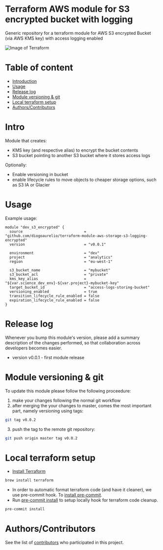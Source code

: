 Terraform AWS module for S3 encrypted bucket with logging
==================================================================================

Generic repository for a terraform module for AWS S3 encrypted Bucket (via AWS KMS key) with access logging enabled

![Image of Terraform](https://i.imgur.com/Jj2T26b.jpg)

# Table of content

- [Introduction](#intro)
- [Usage](#usage)
- [Release log](#release-log)
- [Module versioning & git](#module-versioning-&-git)
- [Local terraform setup](#local-terraform-setup)
- [Authors/Contributors](#authorscontributors)


# Intro

Module that creates:
- KMS key (and respective alias) to encrypt the bucket contents
- S3 bucket pointing to another S3 bucket where it stores access logs

Optionally:
- Enable versioning in bucket
- enable lifecycle rules to move objects to cheaper storage options, such as S3 IA or Glacier


# Usage

Example usage:

```hcl
module "dev_s3_encrypted" {
  source                            = "github.com/diogoaurelio/terraform-module-aws-storage-s3-logging-encrypted"
  version                           = "v0.0.1"

  environment                       = "dev"
  project                           = "analytics"
  region                            = "eu-west-1"

  s3_bucket_name                    = "mybucket"
  s3_bucket_acl                     = "private"
  kms_key_alias                     = "${var.science_dev_env}-${var.project}-mybucket-key"
  target_bucket_id                  = "access-logs-storing-bucket"
  versioning_enabled                = true
  transition_lifecycle_rule_enabled = false
  expiration_lifecycle_rule_enabled = false
}

```


# Release log

Whenever you bump this module's version, please add a summary description of the changes performed, so that collaboration across developers becomes easier.

* version v0.0.1 - first module release

# Module versioning & git

To update this module please follow the following proceedure:

1) make your changes following the normal git workflow
2) after merging the your changes to master, comes the most important part, namely versioning using tags:

```bash
git tag v0.0.2
```

3) push the tag to the remote git repository:
```bash
git push origin master tag v0.0.2
```

# Local terraform setup

* [Install Terraform](https://www.terraform.io/)

```bash
brew install terraform
```

* In order to automatic format terraform code (and have it cleaner), we use pre-commit hook. To [install pre-commit](https://pre-commit.com/#install).
* Run [pre-commit install](https://pre-commit.com/#usage) to setup locally hook for terraform code cleanup.

```bash
pre-commit install
```


# Authors/Contributors

See the list of [contributors](https://github.com/diogoaurelio/terraform-module-aws-storage-s3-logging-encrypted/graphs/contributors) who participated in this project.